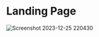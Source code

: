 # Landing Page
![Screenshot 2023-12-25 220430](https://github.com/bhagyashrichavan-512/Crud-Operation/assets/154747913/4811a4b3-4059-42c2-a5bc-64720294404c)
